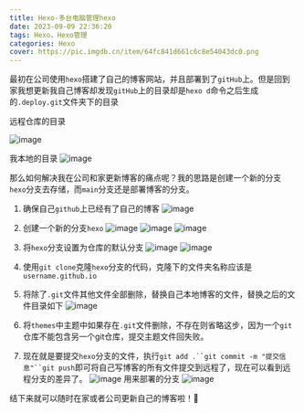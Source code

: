 ```yaml
---
title: Hexo-多台电脑管理hexo
date: 2023-09-09 22:36:20
tags: Hexo，Hexo管理
categories: Hexo
cover: https://pic.imgdb.cn/item/64fc841d661c6c8e54043dc0.png
---
```


最初在公司使用`hexo`搭建了自己的博客网站，并且部署到了`gitHub`上。但是回到家我想更新我自己博客却发现`gitHub`上的目录却是`hexo d`命令之后生成的`.deploy.git`文件夹下的目录

远程仓库的目录

![image](https://s2.loli.net/2023/09/10/inl42bzT6CEwMDv.png)

我本地的目录
![image](https://s2.loli.net/2023/09/10/PZ12k5YHaiLtmS8.png)

那么如何解决我在公司和家更新博客的痛点呢？我的思路是创建一个新的分支`hexo`分支去存储，而`main`分支还是部署博客的分支。

1. 确保自己`github`上已经有了自己的博客
![image](https://s2.loli.net/2023/09/10/inl42bzT6CEwMDv.png)

2. 创建一个新的分支`hexo`
![image](https://s2.loli.net/2023/09/10/mz7Fu8vKsyi2I1c.png)
![image](https://s2.loli.net/2023/09/10/9wo5ZIP2S7OH8Ap.png)
![image](https://s2.loli.net/2023/09/10/UITlfOBvKZ7saGx.png)

3. 将`hexo`分支设置为仓库的默认分支
![image](https://s2.loli.net/2023/09/10/vfICRjyD2Hc93QV.png)
![image](https://s2.loli.net/2023/09/10/34jf5oxYaNXepJb.png)

4. 使用`git clone`克隆`hexo`分支的代码，克隆下的文件夹名称应该是`username.github.io`

5. 将除了`.git`文件其他文件全部删除，替换自己本地博客的文件，替换之后的文件目录如下
![image](https://s2.loli.net/2023/09/10/PZ12k5YHaiLtmS8.png)

6. 将`themes`中主题中如果存在`.git`文件删除，不存在则省略这步，因为一个`git`仓库不能包含另一个git仓库，提交主题文件回失败。

7. 现在就是要提交`hexo`分支的文件，执行`git add .``git commit -m "提交信息"``git push`即可将自己写博客的所有文件提交到远程了，现在可以看到远程分支的差异了。
![image](https://s2.loli.net/2023/09/10/IzneHd764YR2O1B.png)
用来部署的分支
![image](https://s2.loli.net/2023/09/10/pBt9KxOHl5dWmhy.png)

结下来就可以随时在家或者公司更新自己的博客啦！🤪
